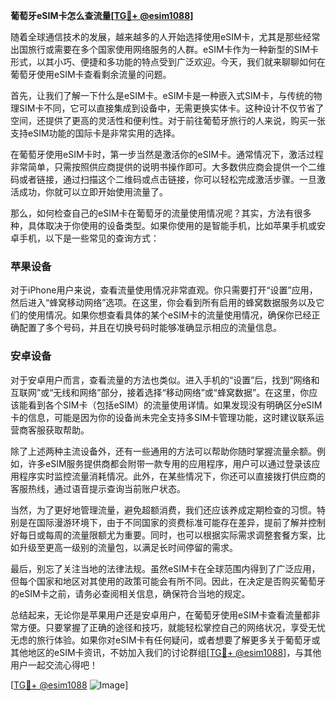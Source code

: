**葡萄牙eSIM卡怎么查流量[[TG💪+ @esim1088](https://t.me/s/esim1088)]**

随着全球通信技术的发展，越来越多的人开始选择使用eSIM卡，尤其是那些经常出国旅行或需要在多个国家使用网络服务的人群。eSIM卡作为一种新型的SIM卡形式，以其小巧、便捷和多功能的特点受到广泛欢迎。今天，我们就来聊聊如何在葡萄牙使用eSIM卡查看剩余流量的问题。

首先，让我们了解一下什么是eSIM卡。eSIM卡是一种嵌入式SIM卡，与传统的物理SIM卡不同，它可以直接集成到设备中，无需更换实体卡。这种设计不仅节省了空间，还提供了更高的灵活性和便利性。对于前往葡萄牙旅行的人来说，购买一张支持eSIM功能的国际卡是非常实用的选择。

在葡萄牙使用eSIM卡时，第一步当然是激活你的eSIM卡。通常情况下，激活过程非常简单，只需按照供应商提供的说明书操作即可。大多数供应商会提供一个二维码或者链接，通过扫描这个二维码或点击链接，你可以轻松完成激活步骤。一旦激活成功，你就可以立即开始使用流量了。

那么，如何检查自己的eSIM卡在葡萄牙的流量使用情况呢？其实，方法有很多种，具体取决于你使用的设备类型。如果你使用的是智能手机，比如苹果手机或安卓手机，以下是一些常见的查询方式：

### 苹果设备

对于iPhone用户来说，查看流量使用情况非常直观。你只需要打开“设置”应用，然后进入“蜂窝移动网络”选项。在这里，你会看到所有启用的蜂窝数据服务以及它们的使用情况。如果你想查看具体的某个eSIM卡的流量使用情况，确保你已经正确配置了多个号码，并且在切换号码时能够准确显示相应的流量信息。

### 安卓设备

对于安卓用户而言，查看流量的方法也类似。进入手机的“设置”后，找到“网络和互联网”或“无线和网络”部分，接着选择“移动网络”或“蜂窝数据”。在这里，你应该能看到各个SIM卡（包括eSIM）的流量使用详情。如果发现没有明确区分eSIM卡的信息，可能是因为你的设备尚未完全支持多SIM卡管理功能，这时建议联系运营商客服获取帮助。

除了上述两种主流设备外，还有一些通用的方法可以帮助你随时掌握流量余额。例如，许多eSIM服务提供商都会附带一款专用的应用程序，用户可以通过登录该应用程序实时监控流量消耗情况。此外，在某些情况下，你还可以直接拨打供应商的客服热线，通过语音提示查询当前账户状态。

当然，为了更好地管理流量，避免超额消费，我们还应该养成定期检查的习惯。特别是在国际漫游环境下，由于不同国家的资费标准可能存在差异，提前了解并控制好每日或每周的流量限额尤为重要。同时，也可以根据实际需求调整套餐方案，比如升级至更高一级别的流量包，以满足长时间停留的需求。

最后，别忘了关注当地的法律法规。虽然eSIM卡在全球范围内得到了广泛应用，但每个国家和地区对其使用的政策可能会有所不同。因此，在决定是否购买葡萄牙的eSIM卡之前，请务必查阅相关信息，确保符合当地的规定。

总结起来，无论你是苹果用户还是安卓用户，在葡萄牙使用eSIM卡查看流量都非常方便。只要掌握了正确的途径和技巧，就能轻松掌控自己的网络状况，享受无忧无虑的旅行体验。如果你对eSIM卡有任何疑问，或者想要了解更多关于葡萄牙或其他地区的eSIM卡资讯，不妨加入我们的讨论群组[[TG💪+ @esim1088](https://t.me/s/esim1088)]，与其他用户一起交流心得吧！

[[TG💪+ @esim1088](https://t.me/s/esim1088) ![Image](https://i.postimg.cc/4NQfJmqS/Snipaste-2025-05-13-00-14-12.png)]